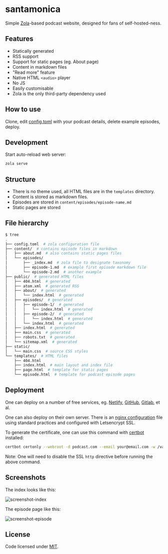 # santamonica

Simple [Zola](https://www.getzola.org/)-based podcast website, designed for fans
of self-hosted-ness.

## Features

* Statically generated
* RSS support
* Support for static pages (eg. About page)
* Content in markdown files
* "Read more" feature
* Native HTML `<audio>` player
* No JS
* Easily customisable
* Zola is the only third-party dependency used

## How to use

Clone, edit [config.toml](config.toml) with your podcast details, delete example episodes, deploy.

## Development

Start auto-reload web server:

```sh
zola serve
```

## Structure

* There is no theme used, all HTML files are in the `templates` directory.
* Content is stored as markdown files.
* Episodes are stored in `content/episodes/episode-name.md`
* Static pages are stored

## File hierarchy

```sh
$ tree
.
├── config.toml  # zola configuration file
├── content/  # contains episode files in markdown
│   ├── about.md  # also contains static pages files
│   └── episodes/
│       ├── _index.md  # zola file to designate taxonomy
│       ├── episode-1.md  # example first episode markdown file
│       └── episode-2.md  # another example
├── public/  # generated HTML files
│   ├── 404.html  # generated
│   ├── atom.xml  # generated RSS
│   ├── about/  # generated
│   │   └── index.html  # generated
│   ├── episodes/  # generated
│   │   ├── episode-1/  # generated
│   │   │   └── index.html  # generated
│   │   ├── episode-2/  # generated
│   │   │   └── index.html  # generated
│   │   └── index.html  # generated
│   ├── index.html  # generated
│   ├── main.css  # generated
│   ├── robots.txt  # generated
│   └── sitemap.xml  # generated
├── static/
│   └── main.css  # source CSS styles
└── templates/  # HTML files
    ├── 404.html
    ├── index.html  # main layout and index file
    ├── page.html  # template for static pages
    └── episode.html  # template for podcast episode pages
```

## Deployment

One can deploy on a number of free services, eg. [Netlify](https://www.getzola.org/documentation/deployment/netlify/),
[GitHub](https://www.getzola.org/documentation/deployment/github-pages/),
[Gitlab](https://www.getzola.org/documentation/deployment/gitlab-pages/), et al.

One can also deploy on their own server. There is an [nginx configuration](nginx.conf) file using
standard practices and configured with Letsencrypt SSL.

To generate the certificate, one can use this command with [certbot](https://certbot.eff.org/) installed:

```sh
certbot certonly --webroot -d podcast.com --email your@email.com -w /var/www/_letsencrypt -n --agree-tos
```

Note: One will need to disable the SSL `http` directive before running the above command.

## Screenshots

The index looks like this:

![screenshot-index](https://imgz.org/iAETtfQr.png)

The episode page like this:

![screenshot-episode](https://imgz.org/i3t5b2fm.png)

## License

Code licensed under [MIT](LICENSE).
